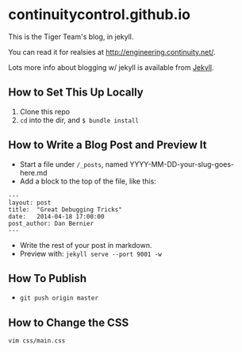 continuitycontrol.github.io
===========================

This is the Tiger Team's blog, in jekyll.

You can read it for realsies at http://engineering.continuity.net/.

Lots more info about blogging w/ jekyll is available from [Jekyll](http://jekyllrb.com/docs/posts/).

## How to Set This Up Locally

1. Clone this repo
2. `cd` into the dir, and `$ bundle install`

## How to Write a Blog Post and Preview It

* Start a file under `/_posts`, named YYYY-MM-DD-your-slug-goes-here.md
* Add a block to the top of the file, like this:

```
---
layout: post
title:  "Great Debugging Tricks"
date:   2014-04-18 17:00:00
post_author: Dan Bernier
---
```

* Write the rest of your post in markdown.
* Preview with: `jekyll serve --port 9001 -w`

## How To Publish

* `git push origin master`

## How to Change the CSS

`vim css/main.css`
